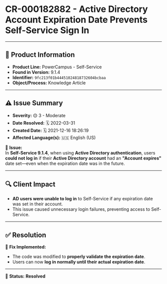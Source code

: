 # CR-000182882 - Active Directory Account Expiration Date Prevents Self-Service Sign In

---

## 📌 Product Information
- **Product Line:** PowerCampus - Self-Service  
- **Found in Version:** 9.1.4  
- **Identifier:** `9fc213f01b44451024818732604bcbaa`  
- **Object/Process:** Knowledge Article  

---

## ⚠️ Issue Summary
- **Severity:** 🟡 3 - Moderate  
- **Date Resolved:** 🗓️ 2022-03-31  
- **Created Date:** 🗓️ 2021-12-16 18:26:19  
- **Affected Language(s):** 🇺🇸 English (US)  

🔹 **Issue:**  
In **Self-Service 9.1.4**, when using **Active Directory authentication**, users **could not log in** if their **Active Directory account** had an **"Account expires"** date set—even when the expiration date was in the future.

---

## 🔍 Client Impact
- **AD users were unable to log in** to Self-Service if any expiration date was set in their account.  
- This issue caused unnecessary login failures, preventing access to Self-Service.  

---

## ✅ Resolution
🔧 **Fix Implemented:**  
- The code was modified to **properly validate the expiration date**.  
- Users can now **log in normally until their actual expiration date**.  

---

🚀 **Status:** **Resolved**

